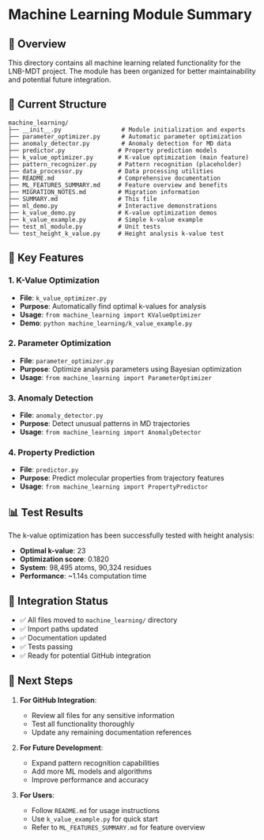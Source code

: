 # Machine Learning Module Summary

## 🎯 Overview

This directory contains all machine learning related functionality for the LNB-MDT project. The module has been organized for better maintainability and potential future integration.

## 📁 Current Structure

```
machine_learning/
├── __init__.py                 # Module initialization and exports
├── parameter_optimizer.py      # Automatic parameter optimization
├── anomaly_detector.py         # Anomaly detection for MD data
├── predictor.py               # Property prediction models
├── k_value_optimizer.py       # K-value optimization (main feature)
├── pattern_recognizer.py      # Pattern recognition (placeholder)
├── data_processor.py          # Data processing utilities
├── README.md                  # Comprehensive documentation
├── ML_FEATURES_SUMMARY.md     # Feature overview and benefits
├── MIGRATION_NOTES.md         # Migration information
├── SUMMARY.md                 # This file
├── ml_demo.py                 # Interactive demonstrations
├── k_value_demo.py            # K-value optimization demos
├── k_value_example.py         # Simple k-value example
├── test_ml_module.py          # Unit tests
└── test_height_k_value.py     # Height analysis k-value test
```

## 🚀 Key Features

### 1. K-Value Optimization
- **File**: `k_value_optimizer.py`
- **Purpose**: Automatically find optimal k-values for analysis
- **Usage**: `from machine_learning import KValueOptimizer`
- **Demo**: `python machine_learning/k_value_example.py`

### 2. Parameter Optimization
- **File**: `parameter_optimizer.py`
- **Purpose**: Optimize analysis parameters using Bayesian optimization
- **Usage**: `from machine_learning import ParameterOptimizer`

### 3. Anomaly Detection
- **File**: `anomaly_detector.py`
- **Purpose**: Detect unusual patterns in MD trajectories
- **Usage**: `from machine_learning import AnomalyDetector`

### 4. Property Prediction
- **File**: `predictor.py`
- **Purpose**: Predict molecular properties from trajectory features
- **Usage**: `from machine_learning import PropertyPredictor`

## 📊 Test Results

The k-value optimization has been successfully tested with height analysis:
- **Optimal k-value**: 23
- **Optimization score**: 0.1820
- **System**: 98,495 atoms, 90,324 residues
- **Performance**: ~1.14s computation time

## 🔧 Integration Status

- ✅ All files moved to `machine_learning/` directory
- ✅ Import paths updated
- ✅ Documentation updated
- ✅ Tests passing
- ✅ Ready for potential GitHub integration

## 📝 Next Steps

1. **For GitHub Integration**:
   - Review all files for any sensitive information
   - Test all functionality thoroughly
   - Update any remaining documentation references

2. **For Future Development**:
   - Expand pattern recognition capabilities
   - Add more ML models and algorithms
   - Improve performance and accuracy

3. **For Users**:
   - Follow `README.md` for usage instructions
   - Use `k_value_example.py` for quick start
   - Refer to `ML_FEATURES_SUMMARY.md` for feature overview

